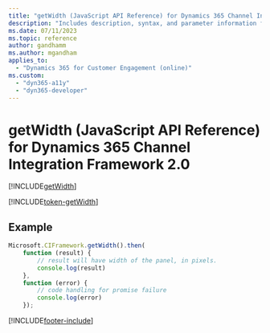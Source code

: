 ```yaml
---
title: "getWidth (JavaScript API Reference) for Dynamics 365 Channel Integration Framework 2.0 | MicrosoftDocs"
description: "Includes description, syntax, and parameter information for the getWidth method in JavaScript API Reference for Channel Integration Framework 2.0."
ms.date: 07/11/2023
ms.topic: reference
author: gandhamm
ms.author: mgandham
applies_to: 
  - "Dynamics 365 for Customer Engagement (online)"
ms.custom: 
  - "dyn365-a11y"
  - "dyn365-developer"
---
```


# getWidth (JavaScript API Reference) for Dynamics 365 Channel Integration Framework 2.0

[!INCLUDE[getWidth](../../../../v1/develop/reference/microsoft-ciframework/Includes/getWidth-description.md)]

[!INCLUDE[token-getWidth](../../../../shared/token-getWidth.md)]

## Example

```Javascript
Microsoft.CIFramework.getWidth().then(
    function (result) {
        // result will have width of the panel, in pixels.
        console.log(result)
    },
    function (error) {
        // code handling for promise failure
        console.log(error)
    });
```


[!INCLUDE[footer-include](../../../../../includes/footer-banner.md)]

